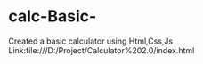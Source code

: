 # calc-Basic-
Created a basic calculator using Html,Css,Js
Link:file:///D:/Project/Calculator%202.0/index.html
